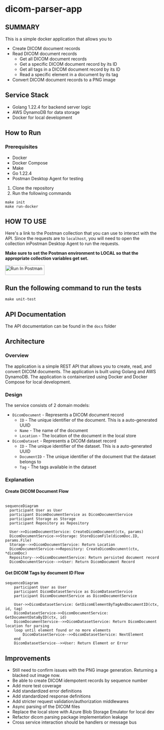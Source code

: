 # dicom-parser-app

## SUMMARY
This is a simple docker application that allows you to 
- Create DICOM document records
- Read DICOM document records
  - Get all DICOM document records
  - Get a specific DICOM document record by its ID
  - Get all tags in a DICOM document record by its ID
  - Read a specific element in a document by its tag
- Convert DICOM document records to a PNG image

## Service Stack
- Golang 1.22.4 for backend server logic
- AWS DynamoDB for data storage
- Docker for local development

## How to Run

### Prerequisites
- Docker
- Docker Compose
- Make
- Go 1.22.4
- Postman Desktop Agent for testing

1. Clone the repository
2. Run the following commands
```
make init
make run-docker
```

## HOW TO USE
Here's a link to the Postman collection that you can use to interact with the API. Since the requests are to `localhost`, you will need to open the collection inPostman Desktop Agent to run the requests.

**Make sure to set the Postman environment to LOCAL so that the appropriate collection variables get set.**

[<img src="https://run.pstmn.io/button.svg" alt="Run In Postman" style="width: 128px; height: 32px;">](https://app.getpostman.com/run-collection/1162575-a532fdc9-d543-4056-a784-da3cba005d74?action=collection%2Ffork&source=rip_markdown&collection-url=entityId%3D1162575-a532fdc9-d543-4056-a784-da3cba005d74%26entityType%3Dcollection%26workspaceId%3D65d14c3a-851f-4f1b-a02a-a7543937f242)

## Run the following command to run the tests
```
make unit-test
```

## API Documentation
The API documentation can be found in the `docs` folder

## Architecture

### Overview
The application is a simple REST API that allows you to create, read, and convert DICOM documents. The application is built using Golang and AWS DynamoDB. The application is containerized using Docker and Docker Compose for local development.

### Design
The service consists of 2 domain models:
- `DicomDocument` - Represents a DICOM document record
  - `ID` - The unique identifier of the document. This is a auto-generated UUID
  - `Name` - The name of the document
  - `Location` - The location of the document in the local store
- `DicomDataset` -  Represents a DICOM dataset record
  - `ID` - The unique identifier of the dataset. This is a auto-generated UUID
  - `DocumentID` - The unique identifier of the document that the dataset belongs to
  - `Tag` - The tags available in the dataset

### Explanation
#### Create DICOM Document Flow
```mermaid

sequenceDiagram
  participant User as User
  participant DicomDocumentService as DicomDocumentService
  participant Storage as Storage
  participant Repository as Repository

  User->>DicomDocumentService: CreateDicomDocument(ctx, params)
  DicomDocumentService->>Storage: StoreDicomFile(dicomDoc.ID, params.File)
  Storage-->>DicomDocumentService: Return Location
  DicomDocumentService->>Repository: CreateDicomDocument(ctx, *dicomDoc)
  Repository-->>DicomDocumentService: Return persisted document record
  DicomDocumentService-->>User: Return DicomDocument Record
```

#### Get DICOM Tags by document ID Flow
```mermaid
sequenceDiagram
    participant User as User
    participant DicomDatasetService as DicomDatasetService
    participant DicomDocumentService as DicomDocumentService

    User->>DicomDatasetService: GetDicomElementByTagAndDocumentID(ctx, id, tag)
    DicomDatasetService->>DicomDocumentService: GetDocumentDataByID(ctx, id)
    DicomDocumentService-->>DicomDatasetService: Return DicomDocument location for parsing
    loop until element found or no more elements
        DicomDatasetService-->>DicomDatasetService: NextElement
    end
    DicomDatasetService-->>User: Return Element or Error
```


## Improvements
- Still need to confirm issues with the PNG image generation. Returning a blacked out image now.
- Be able to create DICOM idempotent records by sequence number
- Add more test coverage
- Add standardized error definitions
- Add standardized response definitions
- Add stricter request validation/authorization middlewares
- Async parsing of the DICOM files
- Replace the local store with Azure Blob Storage Emulator for local dev
- Refactor dicom parsing package implementation leakage
- Cross service interaction should be handlers or message bus



